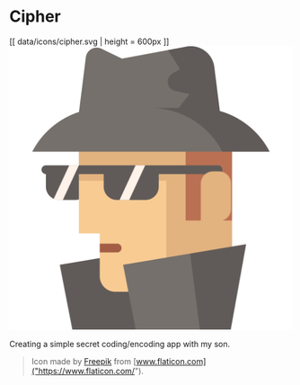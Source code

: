 # Cipher
[[ data/icons/cipher.svg | height = 600px ]]
![Cipher](data/icons/cipher.svg)

Creating a simple secret coding/encoding app with my son.

> Icon made by [Freepik]("https://www.flaticon.com/authors/freepik") from [www.flaticon.com]("https://www.flaticon.com/").
